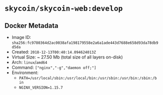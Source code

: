 # `skycoin/skycoin-web:develop`

## Docker Metadata

- Image ID: `sha256:fc9780364d2ac0038afa198179558e2a6a1ade443d7688e658d93da78db9d5da`
- Created: `2018-12-13T00:40:14.094624013Z`
- Virtual Size: ~ 27.50 Mb
    (total size of all layers on-disk)
- Arch: `linux`/`amd64`
- Command: `["nginx","-g","daemon off;"]`
- Environment:
    - `PATH=/usr/local/sbin:/usr/local/bin:/usr/sbin:/usr/bin:/sbin:/bin`
    - `NGINX_VERSION=1.15.7`

